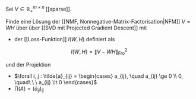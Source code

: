 Sei $V \in \mathbb{R}_+^{m \times n}$ [[sparse]].

Finde eine Lösung der [[NMF, Nonnegative-Matrix-Factorisation|NFM]] $V = WH$ über über [[SVD mit Projected Gradient Descent]]  mit
- der [[Loss-Funktion]] $l(W, H)$ definiert als

$$
	l(W, H) = \| V - WH \|_\text{Fro}^2
$$

und der Projektion
- $\forall i, j : \tilde{a}_{ij} = \begin{cases} a_{ij}, \quad a_{ij} \ge 0 \\ 0, \quad\ \ \ a_{ij} \lt 0 \end{cases}$
- $\prod(A) = (\tilde{a}_{ij})_{ij}$